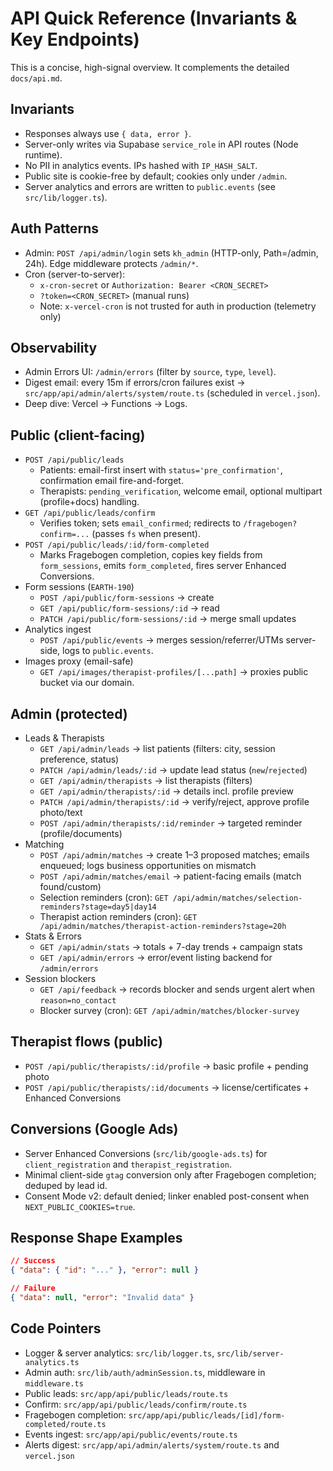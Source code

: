 # API Quick Reference (Invariants & Key Endpoints)

This is a concise, high-signal overview. It complements the detailed `docs/api.md`.

## Invariants
- Responses always use `{ data, error }`.
- Server-only writes via Supabase `service_role` in API routes (Node runtime).
- No PII in analytics events. IPs hashed with `IP_HASH_SALT`.
- Public site is cookie-free by default; cookies only under `/admin`.
- Server analytics and errors are written to `public.events` (see `src/lib/logger.ts`).

## Auth Patterns
- Admin: `POST /api/admin/login` sets `kh_admin` (HTTP-only, Path=/admin, 24h). Edge middleware protects `/admin/*`.
- Cron (server-to-server):
  - `x-cron-secret` or `Authorization: Bearer <CRON_SECRET>`
  - `?token=<CRON_SECRET>` (manual runs)
  - Note: `x-vercel-cron` is not trusted for auth in production (telemetry only)

## Observability
- Admin Errors UI: `/admin/errors` (filter by `source`, `type`, `level`).
- Digest email: every 15m if errors/cron failures exist → `src/app/api/admin/alerts/system/route.ts` (scheduled in `vercel.json`).
- Deep dive: Vercel → Functions → Logs.

## Public (client-facing)
- `POST /api/public/leads`
  - Patients: email-first insert with `status='pre_confirmation'`, confirmation email fire-and-forget.
  - Therapists: `pending_verification`, welcome email, optional multipart (profile+docs) handling.
- `GET /api/public/leads/confirm`
  - Verifies token; sets `email_confirmed`; redirects to `/fragebogen?confirm=...` (passes `fs` when present).
- `POST /api/public/leads/:id/form-completed`
  - Marks Fragebogen completion, copies key fields from `form_sessions`, emits `form_completed`, fires server Enhanced Conversions.
- Form sessions (`EARTH-190`)
  - `POST /api/public/form-sessions` → create
  - `GET /api/public/form-sessions/:id` → read
  - `PATCH /api/public/form-sessions/:id` → merge small updates
- Analytics ingest
  - `POST /api/public/events` → merges session/referrer/UTMs server-side, logs to `public.events`.
- Images proxy (email-safe)
  - `GET /api/images/therapist-profiles/[...path]` → proxies public bucket via our domain.

## Admin (protected)
- Leads & Therapists
  - `GET /api/admin/leads` → list patients (filters: city, session preference, status)
  - `PATCH /api/admin/leads/:id` → update lead status (`new`/`rejected`)
  - `GET /api/admin/therapists` → list therapists (filters)
  - `GET /api/admin/therapists/:id` → details incl. profile preview
  - `PATCH /api/admin/therapists/:id` → verify/reject, approve profile photo/text
  - `POST /api/admin/therapists/:id/reminder` → targeted reminder (profile/documents)
- Matching
  - `POST /api/admin/matches` → create 1–3 proposed matches; emails enqueued; logs business opportunities on mismatch
  - `POST /api/admin/matches/email` → patient-facing emails (match found/custom)
  - Selection reminders (cron): `GET /api/admin/matches/selection-reminders?stage=day5|day14`
  - Therapist action reminders (cron): `GET /api/admin/matches/therapist-action-reminders?stage=20h`
- Stats & Errors
  - `GET /api/admin/stats` → totals + 7-day trends + campaign stats
  - `GET /api/admin/errors` → error/event listing backend for `/admin/errors`
- Session blockers
  - `GET /api/feedback` → records blocker and sends urgent alert when `reason=no_contact`
  - Blocker survey (cron): `GET /api/admin/matches/blocker-survey`

## Therapist flows (public)
- `POST /api/public/therapists/:id/profile` → basic profile + pending photo
- `POST /api/public/therapists/:id/documents` → license/certificates + Enhanced Conversions

## Conversions (Google Ads)
- Server Enhanced Conversions (`src/lib/google-ads.ts`) for `client_registration` and `therapist_registration`.
- Minimal client-side `gtag` conversion only after Fragebogen completion; deduped by lead id.
- Consent Mode v2: default denied; linker enabled post-consent when `NEXT_PUBLIC_COOKIES=true`.

## Response Shape Examples
```json
// Success
{ "data": { "id": "..." }, "error": null }

// Failure
{ "data": null, "error": "Invalid data" }
```

## Code Pointers
- Logger & server analytics: `src/lib/logger.ts`, `src/lib/server-analytics.ts`
- Admin auth: `src/lib/auth/adminSession.ts`, middleware in `middleware.ts`
- Public leads: `src/app/api/public/leads/route.ts`
- Confirm: `src/app/api/public/leads/confirm/route.ts`
- Fragebogen completion: `src/app/api/public/leads/[id]/form-completed/route.ts`
- Events ingest: `src/app/api/public/events/route.ts`
- Alerts digest: `src/app/api/admin/alerts/system/route.ts` and `vercel.json`
